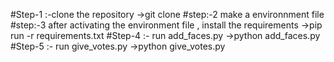 #Step-1 :-clone the repository
     ->git clone <enter the link of the repository>
#step:-2 make a environnment file 
#step:-3 after activating the environment file , install the requirements
     ->pip run -r requirements.txt
#Step-4 :-  run add_faces.py 
     ->python add_faces.py
#Step-5 :- run give_votes.py
     ->python give_votes.py

